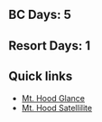 ## BC Days: 5
## Resort Days: 1

## Quick links
- [Mt. Hood Glance](/glances/2023-22-23_mt_hood_ski.html)
- [Mt. Hood Satellilite](/ski/2023-11-23_SatelliteImageryMtHood.html)
